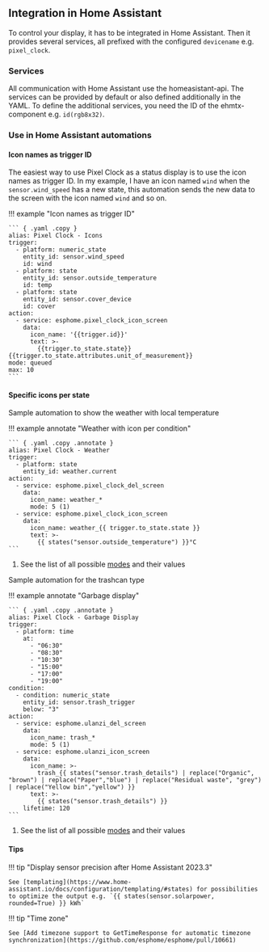## Integration in Home Assistant

To control your display, it has to be integrated in Home Assistant. Then it provides several services, all prefixed with the configured `devicename` e.g. `pixel_clock`.

### Services

All communication with Home Assistant use the homeasistant-api. The services can be provided by default or also defined additionally in the YAML. To define the additional services, you need the ID of the ehmtx-component e.g. `id(rgb8x32)`.

### Use in Home Assistant automations

#### Icon names as trigger ID

The easiest way to use Pixel Clock as a status display is to use the icon names as trigger ID. In my example, I have an icon named `wind` when the `sensor.wind_speed` has a new state, this automation sends the new data to the screen with the icon named `wind` and so on.

!!! example "Icon names as trigger ID"

    ``` { .yaml .copy }
    alias: Pixel Clock - Icons
    trigger:
      - platform: numeric_state
        entity_id: sensor.wind_speed
        id: wind
      - platform: state
        entity_id: sensor.outside_temperature
        id: temp
      - platform: state
        entity_id: sensor.cover_device
        id: cover
    action:
      - service: esphome.pixel_clock_icon_screen
        data:
          icon_name: '{{trigger.id}}'
          text: >-
            {{trigger.to_state.state}}{{trigger.to_state.attributes.unit_of_measurement}}
    mode: queued
    max: 10
    ```

#### Specific icons per state

Sample automation to show the weather with local temperature

!!! example annotate "Weather with icon per condition"

    ``` { .yaml .copy .annotate }
    alias: Pixel Clock - Weather
    trigger:
      - platform: state
        entity_id: weather.current
    action:
      - service: esphome.pixel_clock_del_screen
        data:
          icon_name: weather_*
          mode: 5 (1)
      - service: esphome.pixel_clock_icon_screen
        data:
          icon_name: weather_{{ trigger.to_state.state }}
          text: >-
            {{ states("sensor.outside_temperature") }}°C
    ```
1.  See the list of all possible [modes](esphomatrix.md#screens-and-modes) and their values

Sample automation for the trashcan type

!!! example annotate "Garbage display"

    ``` { .yaml .copy .annotate }
    alias: Pixel Clock - Garbage Display
    trigger:
      - platform: time
        at:
          - "06:30"
          - "08:30"
          - "10:30"
          - "15:00"
          - "17:00"
          - "19:00"
    condition:
      - condition: numeric_state
        entity_id: sensor.trash_trigger
        below: "3"
    action:
      - service: esphome.ulanzi_del_screen
        data:
          icon_name: trash_*
          mode: 5 (1)
      - service: esphome.ulanzi_icon_screen
        data:
          icon_name: >-
            trash_{{ states("sensor.trash_details") | replace("Organic", "brown") | replace("Paper","blue") | replace("Residual waste", "grey") | replace("Yellow bin","yellow") }}
          text: >-
            {{ states("sensor.trash_details") }}
        lifetime: 120
    ```
1.  See the list of all possible [modes](esphomatrix.md#screens-and-modes) and their values

#### Tips

!!! tip "Display sensor precision after Home Assistant 2023.3"

    See [templating](https://www.home-assistant.io/docs/configuration/templating/#states) for possibilities to optimize the output e.g. `{{ states(sensor.solarpower, rounded=True) }} kWh`

!!! tip "Time zone"

    See [Add timezone support to GetTimeResponse for automatic timezone synchronization](https://github.com/esphome/esphome/pull/10661)
